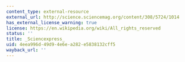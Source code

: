```yaml
---
content_type: external-resource
external_url: http://science.sciencemag.org/content/308/5724/1014
has_external_license_warning: true
license: https://en.wikipedia.org/wiki/All_rights_reserved
status: ''
title: _Sciencexpress_
uid: 4eea996d-49d9-4e6e-a282-e5838132cff5
wayback_url: ''
---
```

